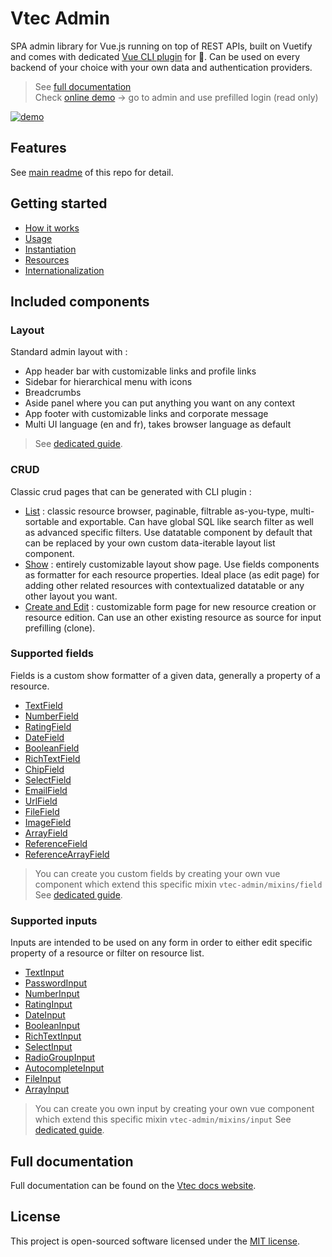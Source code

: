 # Vtec Admin

SPA admin library for Vue.js running on top of REST APIs, built on Vuetify and comes with dedicated [Vue CLI plugin](https://www.npmjs.com/package/vue-cli-plugin-vtec-admin) for 🚀. Can be used on every backend of your choice with your own data and authentication providers.

> See [full documentation](https://vtec.okami101.io)  
> Check [online demo](https://vtec-bookstore-demo.okami101.io) -> go to admin and use prefilled login (read only)  

[![demo](https://vtec.okami101.io/assets/screenshot.png)](https://vtec-bookstore-demo.okami101.io)

## Features

See [main readme](https://github.com/okami101/vtec-admin#features) of this repo for detail.

## Getting started

* [How it works](https://vtec.okami101.io/guide/)
* [Usage](https://vtec.okami101.io/guide/getting-started.html)
* [Instantiation](https://vtec.okami101.io/guide/admin.html)
* [Resources](https://vtec.okami101.io/guide/resources.html)
* [Internationalization](https://vtec.okami101.io/guide/i18n.html)

## Included components

### Layout

Standard admin layout with :

* App header bar with customizable links and profile links
* Sidebar for hierarchical menu with icons
* Breadcrumbs
* Aside panel where you can put anything you want on any context
* App footer with customizable links and corporate message
* Multi UI language (en and fr), takes browser language as default

> See [dedicated guide](https://vtec.okami101.io/guide/crud/layout.html).

### CRUD

Classic crud pages that can be generated with CLI plugin :

* [List](https://vtec.okami101.io/guide/crud/list.html) : classic resource browser, paginable, filtrable as-you-type, multi-sortable and exportable. Can have global SQL like search filter as well as advanced specific filters. Use datatable component by default that can be replaced by your own custom data-iterable layout list component.
* [Show](https://vtec.okami101.io/guide/crud/show.html) : entirely customizable layout show page. Use fields components as formatter for each resource properties. Ideal place (as edit page) for adding other related resources with contextualized datatable or any other layout you want.
* [Create and Edit](https://vtec.okami101.io/guide/crud/form.html) : customizable form page for new resource creation or resource edition. Can use an other existing resource as source for input prefilling (clone).

### Supported fields

Fields is a custom show formatter of a given data, generally a property of a resource.

* [TextField](https://vtec.okami101.io/guide/components/fields.html#text)
* [NumberField](https://vtec.okami101.io/guide/components/fields.html#number)
* [RatingField](https://vtec.okami101.io/guide/components/fields.html#rating)
* [DateField](https://vtec.okami101.io/guide/components/fields.html#date)
* [BooleanField](https://vtec.okami101.io/guide/components/fields.html#boolean)
* [RichTextField](https://vtec.okami101.io/guide/components/fields.html#rich-text)
* [ChipField](https://vtec.okami101.io/guide/components/fields.html#chip)
* [SelectField](https://vtec.okami101.io/guide/components/fields.html#select)
* [EmailField](https://vtec.okami101.io/guide/components/fields.html#email)
* [UrlField](https://vtec.okami101.io/guide/components/fields.html#url)
* [FileField](https://vtec.okami101.io/guide/components/fields.html#file)
* [ImageField](https://vtec.okami101.io/guide/components/fields.html#image)
* [ArrayField](https://vtec.okami101.io/guide/components/fields.html#array)
* [ReferenceField](https://vtec.okami101.io/guide/components/fields.html#reference)
* [ReferenceArrayField](https://vtec.okami101.io/guide/components/fields.html#reference-array)

> You can create you custom fields by creating your own vue component which extend this specific mixin `vtec-admin/mixins/field`
> See [dedicated guide](https://vtec.okami101.io/guide/components/fields.html).

### Supported inputs

Inputs are intended to be used on any form in order to either edit specific property of a resource or filter on resource list.

* [TextInput](https://vtec.okami101.io/guide/components/inputs.html#text)
* [PasswordInput](https://vtec.okami101.io/guide/components/inputs.html#password)
* [NumberInput](https://vtec.okami101.io/guide/components/inputs.html#number)
* [RatingInput](https://vtec.okami101.io/guide/components/inputs.html#rating)
* [DateInput](https://vtec.okami101.io/guide/components/inputs.html#date)
* [BooleanInput](https://vtec.okami101.io/guide/components/inputs.html#boolean)
* [RichTextInput](https://vtec.okami101.io/guide/components/inputs.html#rich-text)
* [SelectInput](https://vtec.okami101.io/guide/components/inputs.html#select)
* [RadioGroupInput](https://vtec.okami101.io/guide/components/inputs.html#radio-input)
* [AutocompleteInput](https://vtec.okami101.io/guide/components/inputs.html#autocomplete)
* [FileInput](https://vtec.okami101.io/guide/components/inputs.html#file)
* [ArrayInput](https://vtec.okami101.io/guide/components/inputs.html#array)

> You can create you own input by creating your own vue component which extend this specific mixin `vtec-admin/mixins/input`
> See [dedicated guide](https://vtec.okami101.io/guide/components/inputs.html).

## Full documentation

Full documentation can be found on the [Vtec docs website](https://vtec.okami101.io).

## License

This project is open-sourced software licensed under the [MIT license](https://adr1enbe4udou1n.mit-license.org).
